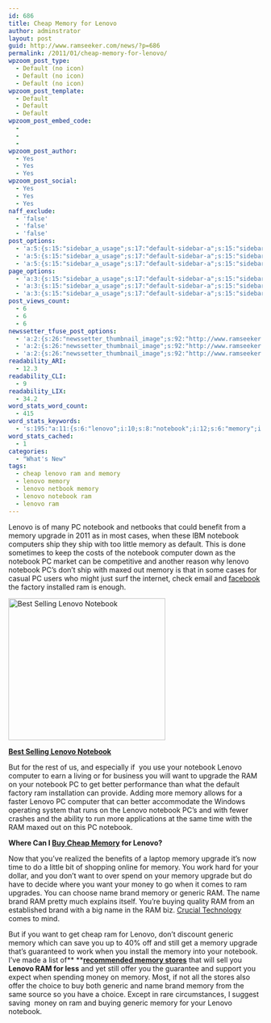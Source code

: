 ```yaml
---
id: 686
title: Cheap Memory for Lenovo
author: adminstrator
layout: post
guid: http://www.ramseeker.com/news/?p=686
permalink: /2011/01/cheap-memory-for-lenovo/
wpzoom_post_type:
  - Default (no icon)
  - Default (no icon)
  - Default (no icon)
wpzoom_post_template:
  - Default
  - Default
  - Default
wpzoom_post_embed_code:
  - 
  - 
  - 
wpzoom_post_author:
  - Yes
  - Yes
  - Yes
wpzoom_post_social:
  - Yes
  - Yes
  - Yes
naff_exclude:
  - 'false'
  - 'false'
  - 'false'
post_options:
  - 'a:5:{s:15:"sidebar_a_usage";s:17:"default-sidebar-a";s:15:"sidebar_b_usage";s:17:"default-sidebar-b";s:9:"hwa_usage";s:17:"default-headerbar";s:8:"ad_above";s:0:"";s:8:"ad_below";s:0:"";}'
  - 'a:5:{s:15:"sidebar_a_usage";s:17:"default-sidebar-a";s:15:"sidebar_b_usage";s:17:"default-sidebar-b";s:9:"hwa_usage";s:17:"default-headerbar";s:8:"ad_above";s:0:"";s:8:"ad_below";s:0:"";}'
  - 'a:5:{s:15:"sidebar_a_usage";s:17:"default-sidebar-a";s:15:"sidebar_b_usage";s:17:"default-sidebar-b";s:9:"hwa_usage";s:17:"default-headerbar";s:8:"ad_above";s:0:"";s:8:"ad_below";s:0:"";}'
page_options:
  - 'a:3:{s:15:"sidebar_a_usage";s:17:"default-sidebar-a";s:15:"sidebar_b_usage";s:17:"default-sidebar-b";s:9:"hwa_usage";s:17:"default-headerbar";}'
  - 'a:3:{s:15:"sidebar_a_usage";s:17:"default-sidebar-a";s:15:"sidebar_b_usage";s:17:"default-sidebar-b";s:9:"hwa_usage";s:17:"default-headerbar";}'
  - 'a:3:{s:15:"sidebar_a_usage";s:17:"default-sidebar-a";s:15:"sidebar_b_usage";s:17:"default-sidebar-b";s:9:"hwa_usage";s:17:"default-headerbar";}'
post_views_count:
  - 6
  - 6
  - 6
newssetter_tfuse_post_options:
  - 'a:2:{s:26:"newssetter_thumbnail_image";s:92:"http://www.ramseeker.com/wp-content/uploads/2011/01/Screen-shot-2011-03-25-at-7.17.30-AM.png";s:24:"newssetter_disable_image";s:4:"true";}'
  - 'a:2:{s:26:"newssetter_thumbnail_image";s:92:"http://www.ramseeker.com/wp-content/uploads/2011/01/Screen-shot-2011-03-25-at-7.17.30-AM.png";s:24:"newssetter_disable_image";s:4:"true";}'
  - 'a:2:{s:26:"newssetter_thumbnail_image";s:92:"http://www.ramseeker.com/wp-content/uploads/2011/01/Screen-shot-2011-03-25-at-7.17.30-AM.png";s:24:"newssetter_disable_image";s:4:"true";}'
readability_ARI:
  - 12.3
readability_CLI:
  - 9
readability_LIX:
  - 34.2
word_stats_word_count:
  - 415
word_stats_keywords:
  - 's:195:"a:11:{s:6:"lenovo";i:10;s:8:"notebook";i:12;s:6:"memory";i:16;s:7:"upgrade";i:5;s:4:"ship";i:3;s:8:"computer";i:3;s:4:"want";i:4;s:5:"money";i:3;s:4:"name";i:4;s:5:"brand";i:4;s:7:"generic";i:4;}";'
word_stats_cached:
  - 1
categories:
  - "What's New"
tags:
  - cheap lenovo ram and memory
  - lenovo memory
  - lenovo netbook memory
  - lenovo notebook ram
  - lenovo ram
---
```

<div style="float: right; margin-right: 5px;">
</div>

<div style="float: right; margin-right: 5px;">
</div>

<div style="float: right; margin-right: 5px;">
</div>

Lenovo is of many PC notebook and netbooks that could benefit from a memory upgrade in 2011 as in most cases, when these IBM notebook computers ship they ship with too little memory as default. This is done sometimes to keep the costs of the notebook computer down as the notebook PC market can be competitive and another reason why lenovo notebook PC&#8217;s don&#8217;t ship with maxed out memory is that in some cases for casual PC users who might just surf the internet, check email and [facebook][1] the factory installed ram is enough.

[<img class="alignnone size-full wp-image-1214" title="Best Selling Lenovo Notebook" src="http://www.ramseeker.com/wp-content/uploads/2011/01/Screen-shot-2011-03-25-at-7.17.30-AM.png" alt="Best Selling Lenovo Notebook" width="311" height="281" />][2]

**[Best Selling Lenovo Notebook][2]**

But for the rest of us, and especially if  you use your notebook Lenovo computer to earn a living or for business you will want to upgrade the RAM on your notebook PC to get better performance than what the default factory ram installation can provide. Adding more memory allows for a faster Lenovo PC computer that can better accommodate the Windows operating system that runs on the Lenovo notebook PC&#8217;s and with fewer crashes and the ability to run more applications at the same time with the RAM maxed out on this PC notebook.

**Where Can I [Buy Cheap Memory][3] for Lenovo?**

Now that you&#8217;ve realized the benefits of a laptop memory upgrade it&#8217;s now time to do a little bit of shopping online for memory. You work hard for your dollar, and you don&#8217;t want to over spend on your memory upgrade but do have to decide where you want your money to go when it comes to ram upgrades. You can choose name brand memory or generic RAM. The name brand RAM pretty much explains itself. You&#8217;re buying quality RAM from an established brand with a big name in the RAM biz. [Crucial Technology ][4]comes to mind.

But if you want to get cheap ram for Lenovo, don&#8217;t discount generic memory which can save you up to 40% off and still get a memory upgrade that&#8217;s guaranteed to work when you install the memory into your notebook. I&#8217;ve made a list of** **[**recommended memory stores**][5] that will sell you **Lenovo RAM for less** and yet still offer you the guarantee and support you expect when spending money on memory. Most, if not all the stores also offer the choice to buy both generic and name brand memory from the same source so you have a choice. Except in rare circumstances, I suggest saving  money on ram and buying generic memory for your Lenovo notebook.

 [1]: http://www.facebook.com
 [2]: http://www.amazon.com/gp/product/B0040X4LZI/ref=as_li_ss_tl?ie=UTF8&tag=ramseeker-20&linkCode=as2&camp=1789&creative=390957&creativeASIN=B0040X4LZI
 [3]: http://www.ramseeker.com "buy cheap memory"
 [4]: http://www.ramseeker.com/crucial
 [5]: http://www.ramseeker.com "http://www.ramseeker.com/where-to-buy-computer-memory-upgrades/"